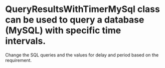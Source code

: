 # QueryResultsWithTimerMySql class can be used to query a database (MySQL) with specific time intervals. 

Change the SQL queries and the values for delay and period based on the requirement. 
